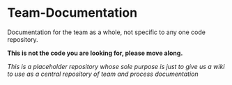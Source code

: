 Team-Documentation
==================

Documentation for the team as a whole, not specific to any one code repository.

__This is not the code you are looking for, please move along.__

*This is a placeholder repository whose sole purpose is just to give us a wiki to*
*use as a central repository of team and process documentation*

